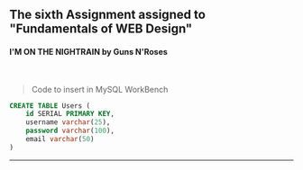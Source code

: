 ## The sixth Assignment assigned to "Fundamentals of WEB Design"

#### I'M ON THE NIGHTRAIN by Guns N'Roses
<br>

> Code to insert in MySQL WorkBench
```sql
CREATE TABLE Users (
    id SERIAL PRIMARY KEY,
    username varchar(25),
    password varchar(100),
    email varchar(50)
)
```

---

